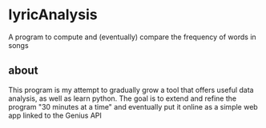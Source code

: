 # lyricAnalysis
 A program to compute and (eventually) compare the frequency of words in songs
## about
This program is my attempt to gradually grow a tool that offers useful data analysis,
as well as learn python. The goal is to extend and refine the program "30 minutes at a time"
and eventually put it online as a simple web app linked to the Genius API
